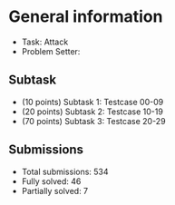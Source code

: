 # General information
- Task: Attack
- Problem Setter: 

## Subtask
- (10 points) Subtask 1: Testcase 00-09
- (20 points) Subtask 2: Testcase 10-19
- (70 points) Subtask 3: Testcase 20-29

## Submissions
- Total submissions: 534
- Fully solved: 46
- Partially solved: 7